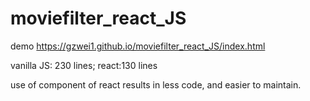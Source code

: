 # moviefilter_react_JS

demo https://gzwei1.github.io/moviefilter_react_JS/index.html

vanilla JS: 230 lines;
react:130 lines

use of component of react results in less code, and easier to maintain.
